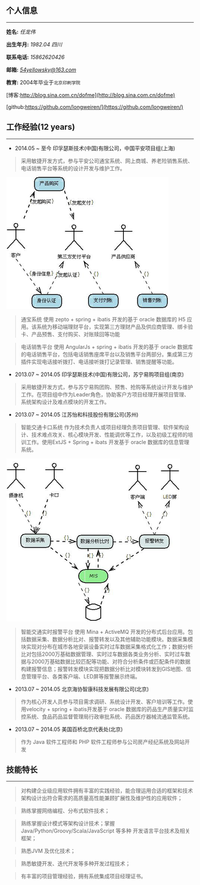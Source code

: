
## 个人信息
-----
**姓名:**      *任龙伟*

**出生年月:**  *1982.04  四川* 

**联系电话:**  *15862620426*

**邮箱:**      *54yellowsky@163.com*

**教育:**      2004年毕业于`北京印刷学院`

  [博客:http://blog.sina.com.cn/dofme](http://blog.sina.com.cn/dofme)

  [github:https://github.com/longweiren/](https://github.com/longweiren/)

## 工作经验(12 years)
-----
* 2014.05 ~ 至今      印孚瑟斯技术(中国)有限公司，中国平安项目组(上海)

> 采用敏捷开发方式，参与平安公司通宝系统、网上商城、养老险销售系统、电话销售平台等系统的设计开发与维护工作。

![通宝系统](tb.jpg)
> 通宝系统
> 使用 zepto + spring + ibatis 开发的基于 oracle 数据库的 H5 应用。该系统为移动端理财平台，实现第三方理财产品及供应商管理、绑卡验卡、产品预售、支付购买、对账赎回等功能


> 电话销售平台
> 使用 AngularJs + spring + ibatis 开发的基于 oracle 数据库的电话销售平台，包括电话销售座席平台以及销售平台两部分。集成第三方插件实现电话接听拨打、电话接听拨打记录管理、销售提醒等功能。

* 2013.07 ~ 2014.05   印孚瑟斯技术(中国)有限公司，苏宁易购项目组(南京)

> 采用敏捷开发方式，参与苏宁易购团购、预售、抢购等系统设计开发与维护工作。在项目组中作为Leader角色，协助客户方项目经理开展项目管理、系统架构设计及难点模块的开发工作。

* 2013.07 ~ 2014.05   江苏怡和科技股份有限公司(苏州)

> 智能交通卡口系统
> 作为技术负责人或项目经理负责项目管理、软件架构设计、技术难点攻关、核心模块开发、性能调优等工作，以及初级工程师的培训工作。使用ExtJS + Spring + ibats 开发基于 oracle 数据库的信息管理系统。

![智能交通实时报警平台](alarm.jpg)
> 智能交通实时报警平台
> 使用 Mina + ActiveMQ 开发的分布式后台应用。包括数据采集、数据分析比对、报警转发以及其他辅助功能模块。数据采集模块实现对分布在城市各地安装设备实时过车数据采集格式化工作；数据分析比对包括2000万基础数据管理、实时过车数据各类业务分析、实时过车数据与2000万基础数据比较匹配等功能、对符合分析条件或匹配条件的数据构建报警信息；报警转发模块实现把数据分析比对模块转发到GIS地图、信息管理平台、各类客户端、LED屏等报警展示终端。

* 2013.07 ~ 2014.05   北京海协智康科技发展有限公司(北京)

> 作为核心开发人员参与项目需求调研、系统设计开发、客户培训等工作。使用velocity + spring + ibatis开发基于 oracle 数据库的药品生产质量实时监控系统、食品药品监督管理局行政审批系统、药品医疗器械流通监管系统。

* 2013.07 ~ 2014.05   美国百桥北京代表处(北京)

> 作为 Java 软件工程师和 PHP 软件工程师参与公司房产经纪系统及网站开发

## 技能特长
-----
> 对构建企业级应用软件拥有丰富的实践经验，能合理运用合适的框架和技术架构设计出符合需求的高质量高性能兼顾扩展性及维护性的应用软件；

> 熟练掌握网络编程、分布式软件技术；

> 熟练掌握设计模式等架构设计技术；掌握Java/Python/Groovy/Scala/JavaScript 等多种
开发语言平台技术及相关框架；

> 熟悉JVM 及优化技术；

> 熟悉敏捷开发、迭代开发等多种开发过程技术；

> 有丰富的项目管理经验，拥有系统集成项目经理证书。

